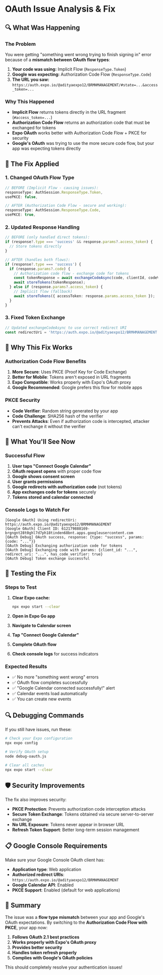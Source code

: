 # OAuth Issue Analysis & Fix

## 🔍 What Was Happening

### The Problem
You were getting "something went wrong trying to finish signing in" error because of a **mismatch between OAuth flow types**:

1. **Your code was using:** Implicit Flow (`ResponseType.Token`)
2. **Google was expecting:** Authorization Code Flow (`ResponseType.Code`)
3. **The URL you saw:** `https://auth.expo.io/@adityaexpo12/BRMHMANAGEMENT/#state=...&access_token=...`

### Why This Happened
- **Implicit Flow** returns tokens directly in the URL fragment (`#access_token=...`)
- **Authorization Code Flow** returns an authorization code that must be exchanged for tokens
- **Expo OAuth** works better with Authorization Code Flow + PKCE for security
- **Google's OAuth** was trying to use the more secure code flow, but your app was expecting tokens directly

## 🔧 The Fix Applied

### 1. Changed OAuth Flow Type
```typescript
// BEFORE (Implicit Flow - causing issues):
responseType: AuthSession.ResponseType.Token,
usePKCE: false,

// AFTER (Authorization Code Flow - secure and working):
responseType: AuthSession.ResponseType.Code,
usePKCE: true,
```

### 2. Updated Response Handling
```typescript
// BEFORE (only handled direct tokens):
if (response?.type === 'success' && response.params?.access_token) {
  // Store tokens directly
}

// AFTER (handles both flows):
if (response?.type === 'success') {
  if (response.params?.code) {
    // Authorization code flow - exchange code for tokens
    const tokenResponse = await exchangeCodeAsync(code, clientId, codeVerifier);
    await storeTokens(tokenResponse);
  } else if (response.params?.access_token) {
    // Implicit flow (fallback)
    await storeTokens({ accessToken: response.params.access_token });
  }
}
```

### 3. Fixed Token Exchange
```typescript
// Updated exchangeCodeAsync to use correct redirect URI
const redirectUri = 'https://auth.expo.io/@adityaexpo12/BRMHMANAGEMENT';
```

## 🎯 Why This Fix Works

### Authorization Code Flow Benefits
1. **More Secure**: Uses PKCE (Proof Key for Code Exchange)
2. **Better for Mobile**: Tokens aren't exposed in URL fragments
3. **Expo Compatible**: Works properly with Expo's OAuth proxy
4. **Google Recommended**: Google prefers this flow for mobile apps

### PKCE Security
- **Code Verifier**: Random string generated by your app
- **Code Challenge**: SHA256 hash of the verifier
- **Prevents Attacks**: Even if authorization code is intercepted, attacker can't exchange it without the verifier

## 📱 What You'll See Now

### Successful Flow
1. **User taps "Connect Google Calendar"**
2. **OAuth request opens** with proper code flow
3. **Google shows consent screen**
4. **User grants permissions**
5. **Google redirects with authorization code** (not tokens)
6. **App exchanges code for tokens** securely
7. **Tokens stored and calendar connected**

### Console Logs to Watch For
```
[Google OAuth] Using redirectUri: https://auth.expo.io/@adityaexpo12/BRMHMANAGEMENT
[Google OAuth] Client ID: 612179888169-brgngnt28t0ghl7d7ph18tinden68bnt.apps.googleusercontent.com
[OAuth Debug] OAuth success, response: {type: "success", params: {code: "..."}}
[OAuth Debug] Exchanging authorization code for tokens
[OAuth Debug] Exchanging code with params: {client_id: "...", redirect_uri: "...", has_code_verifier: true}
[OAuth Debug] Token exchange successful
```

## 🚀 Testing the Fix

### Steps to Test
1. **Clear Expo cache:**
   ```bash
   npx expo start --clear
   ```

2. **Open in Expo Go app**

3. **Navigate to Calendar screen**

4. **Tap "Connect Google Calendar"**

5. **Complete OAuth flow**

6. **Check console logs** for success indicators

### Expected Results
- ✅ No more "something went wrong" errors
- ✅ OAuth flow completes successfully
- ✅ "Google Calendar connected successfully!" alert
- ✅ Calendar events load automatically
- ✅ You can create new events

## 🔍 Debugging Commands

If you still have issues, run these:

```bash
# Check your Expo configuration
npx expo config

# Verify OAuth setup
node debug-oauth.js

# Clear all caches
npx expo start --clear
```

## 🛡️ Security Improvements

The fix also improves security:
- **PKCE Protection**: Prevents authorization code interception attacks
- **Secure Token Exchange**: Tokens obtained via secure server-to-server exchange
- **No URL Exposure**: Tokens never appear in browser URL
- **Refresh Token Support**: Better long-term session management

## 📋 Google Console Requirements

Make sure your Google Console OAuth client has:
- **Application type**: Web application
- **Authorized redirect URIs**: `https://auth.expo.io/@adityaexpo12/BRMHMANAGEMENT`
- **Google Calendar API**: Enabled
- **PKCE Support**: Enabled (default for web applications)

## 🎉 Summary

The issue was a **flow type mismatch** between your app and Google's OAuth expectations. By switching to the **Authorization Code Flow with PKCE**, your app now:

1. **Follows OAuth 2.1 best practices**
2. **Works properly with Expo's OAuth proxy**
3. **Provides better security**
4. **Handles token refresh properly**
5. **Complies with Google's OAuth policies**

This should completely resolve your authentication issues!
